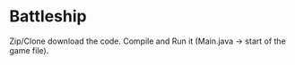 # Battleship

Zip/Clone download the code. Compile and Run it (Main.java -> start of the game file).

